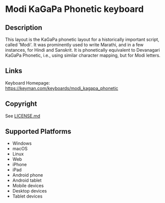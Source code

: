 Modi KaGaPa Phonetic keyboard
==============

Description
-----------
This layout is the KaGaPa phonetic layout for a historically important script, called 'Modi'. It was prominently used to write Marathi, and in a few instances, for Hindi and Sanskrit. It is phonetically equivalent to Devanagari KaGaPa Phonetic, i.e., using similar character mapping, but for Modi letters.

Links
-----
Keyboard Homepage: https://keyman.com/keyboards/modi_kagapa_phonetic

Copyright
---------
See [LICENSE.md](LICENSE.md)

Supported Platforms
-------------------
 * Windows
 * macOS
 * Linux
 * Web
 * iPhone
 * iPad
 * Android phone
 * Android tablet
 * Mobile devices
 * Desktop devices
 * Tablet devices

